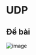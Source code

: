 # UDP
## Đề bài
![image](https://user-images.githubusercontent.com/88889991/209692602-9856dc65-8512-4887-961a-da2ee10a999b.png)



